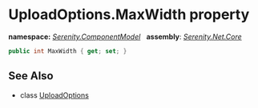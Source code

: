 # UploadOptions.MaxWidth property
**namespace:** *[Serenity.ComponentModel](../../README.md#serenity.componentmodel-namespace)*   **assembly**: *[Serenity.Net.Core](../../README.md)*

```csharp
public int MaxWidth { get; set; }
```

## See Also

* class [UploadOptions](../UploadOptions.md)